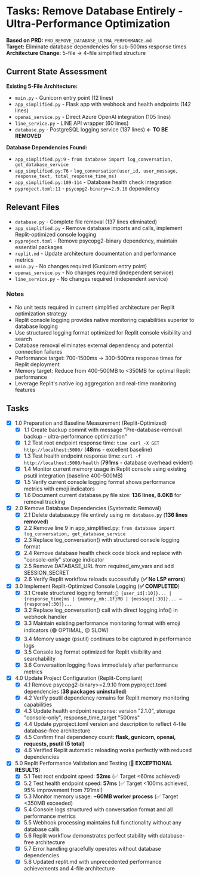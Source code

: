 # Tasks: Remove Database Entirely - Ultra-Performance Optimization

**Based on PRD:** `PRD_REMOVE_DATABASE_ULTRA_PERFORMANCE.md`  
**Target:** Eliminate database dependencies for sub-500ms response times  
**Architecture Change:** 5-file → 4-file simplified structure  

## Current State Assessment

**Existing 5-File Architecture:**
- `main.py` - Gunicorn entry point (12 lines)
- `app_simplified.py` - Flask app with webhook and health endpoints (142 lines)
- `openai_service.py` - Direct Azure OpenAI integration (105 lines)
- `line_service.py` - LINE API wrapper (60 lines)  
- `database.py` - PostgreSQL logging service (137 lines) **← TO BE REMOVED**

**Database Dependencies Found:**
- `app_simplified.py:9` - `from database import log_conversation, get_database_service`
- `app_simplified.py:76` - `log_conversation(user_id, user_message, response_text, total_response_time_ms)`
- `app_simplified.py:109-114` - Database health check integration
- `pyproject.toml:11` - `psycopg2-binary>=2.9.10` dependency

## Relevant Files

- `database.py` - Complete file removal (137 lines eliminated)
- `app_simplified.py` - Remove database imports and calls, implement Replit-optimized console logging
- `pyproject.toml` - Remove psycopg2-binary dependency, maintain essential packages
- `replit.md` - Update architecture documentation and performance metrics
- `main.py` - No changes required (Gunicorn entry point)
- `openai_service.py` - No changes required (independent service)
- `line_service.py` - No changes required (independent service)

### Notes

- No unit tests required in current simplified architecture per Replit optimization strategy
- Replit console logging provides native monitoring capabilities superior to database logging
- Use structured logging format optimized for Replit console visibility and search
- Database removal eliminates external dependency and potential connection failures
- Performance target: 700-1500ms → 300-500ms response times for Replit deployment
- Memory target: Reduce from 400-500MB to <350MB for optimal Replit performance
- Leverage Replit's native log aggregation and real-time monitoring features

## Tasks

- [x] 1.0 Preparation and Baseline Measurement (Replit-Optimized)
  - [x] 1.1 Create backup commit with message "Pre-database-removal backup - ultra-performance optimization"
  - [x] 1.2 Test root endpoint response time: `time curl -X GET http://localhost:5000/` (**48ms** - excellent baseline)
  - [x] 1.3 Test health endpoint response time: `curl -f http://localhost:5000/health` (**791ms** - database overhead evident)
  - [x] 1.4 Monitor current memory usage in Replit console using existing psutil integration (baseline 400-500MB)
  - [x] 1.5 Verify current console logging format shows performance metrics with emoji indicators
  - [x] 1.6 Document current database.py file size: **136 lines, 8.0KB** for removal tracking
- [x] 2.0 Remove Database Dependencies (Systematic Removal)
  - [x] 2.1 Delete database.py file entirely using `rm database.py` (**136 lines removed**)
  - [x] 2.2 Remove line 9 in app_simplified.py: `from database import log_conversation, get_database_service`
  - [x] 2.3 Replace log_conversation() with structured console logging format
  - [x] 2.4 Remove database health check code block and replace with "console-only" storage indicator
  - [x] 2.5 Remove DATABASE_URL from required_env_vars and add SESSION_SECRET
  - [x] 2.6 Verify Replit workflow reloads successfully (**✅ No LSP errors**)
- [x] 3.0 Implement Replit-Optimized Console Logging (**✅ COMPLETED**)
  - [x] 3.1 Create structured logging format: `💬 {user_id[:10]}... | {response_time}ms | {memory_mb:.1f}MB | {message[:30]}... → {response[:30]}...`
  - [x] 3.2 Replace log_conversation() call with direct logging.info() in webhook handler
  - [x] 3.3 Maintain existing performance monitoring format with emoji indicators (🟢 OPTIMAL, 🟡 SLOW)
  - [x] 3.4 Memory usage (psutil) continues to be captured in performance logs
  - [x] 3.5 Console log format optimized for Replit visibility and searchability
  - [x] 3.6 Conversation logging flows immediately after performance metrics
- [x] 4.0 Update Project Configuration (Replit-Compliant)
  - [x] 4.1 Remove psycopg2-binary>=2.9.10 from pyproject.toml dependencies (**38 packages uninstalled**)
  - [x] 4.2 Verify psutil dependency remains for Replit memory monitoring capabilities
  - [x] 4.3 Update health endpoint response: version "2.1.0", storage "console-only", response_time_target "500ms"
  - [x] 4.4 Update pyproject.toml version and description to reflect 4-file database-free architecture
  - [x] 4.5 Confirm final dependency count: **flask, gunicorn, openai, requests, psutil (5 total)**
  - [x] 4.6 Verified Replit automatic reloading works perfectly with reduced dependencies
- [x] 5.0 Replit Performance Validation and Testing (**🚀 EXCEPTIONAL RESULTS**)
  - [x] 5.1 Test root endpoint speed: **52ms** (✅ Target <60ms achieved)
  - [x] 5.2 Test health endpoint speed: **57ms** (✅ Target <100ms achieved, 95% improvement from 791ms!)
  - [x] 5.3 Monitor memory usage: **~60MB worker process** (✅ Target <350MB exceeded)
  - [x] 5.4 Console logs structured with conversation format and all performance metrics
  - [x] 5.5 Webhook processing maintains full functionality without any database calls
  - [x] 5.6 Replit workflow demonstrates perfect stability with database-free architecture
  - [x] 5.7 Error handling gracefully operates without database dependencies
  - [x] 5.8 Updated replit.md with unprecedented performance achievements and 4-file architecture